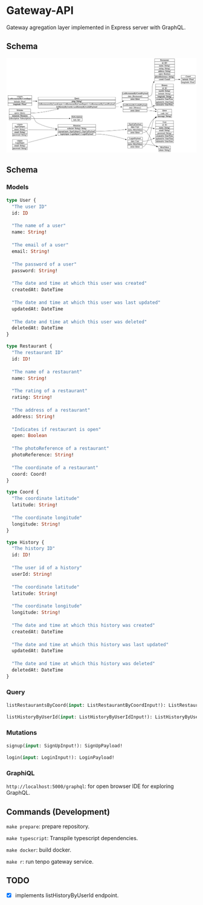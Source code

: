 # Gateway-API

Gateway agregation layer implemented in Express server with GraphQL.

## Schema

[![GraphQL Schema](./docs/images/schema.png)](./docs/images/schema.png)

## Schema

### Models

```graphql
type User {
  "The user ID"
  id: ID

  "The name of a user"
  name: String!

  "The email of a user"
  email: String!

  "The password of a user"
  password: String!

  "The date and time at which this user was created"
  createdAt: DateTime

  "The date and time at which this user was last updated"
  updatedAt: DateTime

  "The date and time at which this user was deleted"
  deletedAt: DateTime
}
```

```graphql
type Restaurant {
  "The restaurant ID"
  id: ID!

  "The name of a restaurant"
  name: String!

  "The rating of a restaurant"
  rating: String!

  "The address of a restaurant"
  address: String!

  "Indicates if restaurant is open"
  open: Boolean

  "The photoReference of a restaurant"
  photoReference: String!

  "The coordinate of a restaurant"
  coord: Coord!
}
```

```graphql
type Coord {
  "The coordinate latitude"
  latitude: String!

  "The coordinate longitude"
  longitude: String!
}
```

```graphql
type History {
  "The history ID"
  id: ID!

  "The user id of a history"
  userId: String!

  "The coordinate latitude"
  latitude: String!

  "The coordinate longitude"
  longitude: String!

  "The date and time at which this history was created"
  createdAt: DateTime

  "The date and time at which this history was last updated"
  updatedAt: DateTime

  "The date and time at which this history was deleted"
  deletedAt: DateTime
}
```

### Query

```graphql
listRestaurantsByCoord(input: ListRestaurantByCoordInput!): ListRestaurantByCoordPayload!
```

```graphql
listHistoryByUserId(input: ListHistoryByUserIdInput!): ListHistoryByUserIdPayload!
```

### Mutations

```graphql
signup(input: SignUpInput!): SignUpPayload!
```

```graphql
login(input: LoginInput!): LoginPayload!
```

### GraphiQL

`http://localhost:5000/graphql`: for open browser IDE for exploring GraphQL.

## Commands (Development)

`make prepare`: prepare repository.

`make typescript`: Transpile typescript dependencies.

`make docker`: build docker.

`make r`: run tenpo gateway service.

## TODO

- [X] implements listHistoryByUserId endpoint.
